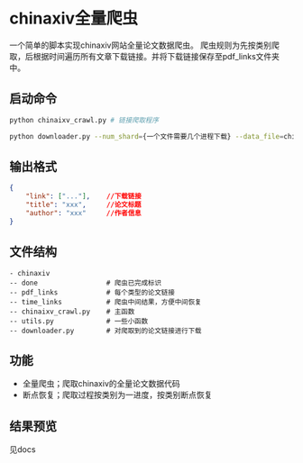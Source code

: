# chinaxiv全量爬虫

一个简单的脚本实现chinaxiv网站全量论文数据爬虫。
爬虫规则为先按类别爬取，后根据时间遍历所有文章下载链接。并将下载链接保存至pdf_links文件夹中。

## 启动命令
```bash
python chinaixv_crawl.py # 链接爬取程序

python downloader.py --num_shard={一个文件需要几个进程下载} --data_file=chinaxivCrawler_mnbvc/pdf_links/安全科学技术.jsonl --save_path={存放的文件夹}
```

## 输出格式
```json
{
    "link": ["..."],    //下载链接
    "title": "xxx",     //论文标题
    "author": "xxx"     //作者信息
}
```

## 文件结构

```
- chinaxiv
-- done                 # 爬虫已完成标识
-- pdf_links            # 每个类型的论文链接
-- time_links           # 爬虫中间结果，方便中间恢复
-- chinaixv_crawl.py    # 主函数
-- utils.py             # 一些小函数
-- downloader.py        # 对爬取到的论文链接进行下载
```

## 功能

- 全量爬虫；爬取chinaxiv的全量论文数据代码
- 断点恢复；爬取过程按类别为一进度，按类别断点恢复

## 结果预览
见docs